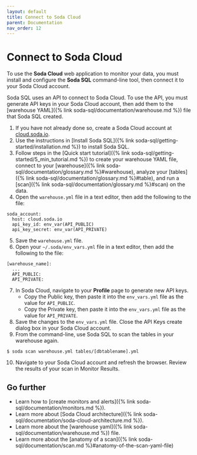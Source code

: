 ```yaml
---
layout: default
title: Connect to Soda Cloud
parent: Documentation
nav_order: 12
---
```


# Connect to Soda Cloud

To use the **Soda Cloud** web application to monitor your data, you must install and configure the **Soda SQL** command-line tool, then connect it to your Soda Cloud account.

Soda SQL uses an API to connect to Soda Cloud. To use the API, you must generate API keys in your Soda Cloud account, then add them to the [warehouse YAML]({% link soda-sql/documentation/warehouse.md %}) file that Soda SQL created.


1. If you have not already done so, create a Soda Cloud account at [cloud.soda.io](https://cloud.soda.io/signup).
2. Use the instructions in [Install Soda SQL]({% link soda-sql/getting-started/installation.md %}) to install Soda SQL.
3. Follow steps in the [Quick start tutorial]({% link soda-sql/getting-started/5_min_tutorial.md %}) to create your warehouse YAML file, connect to your [warehouse]({% link soda-sql/documentation/glossary.md %}#warehouse), analyze your [tables]({% link soda-sql/documentation/glossary.md %}#table), and run a [scan]({% link soda-sql/documentation/glossary.md %}#scan) on the data.
4. Open the `warehouse.yml` file in a text editor, then add the following to the file:
```shell
soda_account:
  host: cloud.soda.io
  api_key_id: env_var(API_PUBLIC)
  api_key_secret: env_var(API_PRIVATE)
```
5. Save the `warehouse.yml` file.
6. Open your `~/.soda/env_vars.yml` file in a text editor, then add the following to the file:
```shell
[warehouse_name]:
  ...
  API_PUBLIC:
  API_PRIVATE:
```
7. In Soda Cloud, navigate to your **Profile** page to generate new API keys.
    * Copy the Public key, then paste it into the `env_vars.yml` file as the value for `API_PUBLIC`.
    * Copy the Private key, then paste it into the `env_vars.yml` file as the value for `API_PRIVATE`.
8. Save the changes to the `env_vars.yml` file. Close the API Keys create dialog box in your Soda Cloud account.
9. From the command-line, use Soda SQL to scan the tables in your warehouse again.
```shell
$ soda scan warehouse.yml tables/[dbtablename].yml
```
10. Navigate to your Soda Cloud account and refresh the browser. Review the results of your scan in Monitor Results.

## Go further

* Learn how to [create monitors and alerts]({% link soda-sql/documentation/monitors.md %}).
* Learn more about [Soda Cloud architecture]({% link soda-sql/documentation/soda-cloud-architecture.md %}).
* Learn more about the [warehouse yaml]({% link soda-sql/documentation/warehouse.md %}) file.
* Learn more about the [anatomy of a scan]({% link soda-sql/documentation/scan.md %}#anatomy-of-the-scan-yaml-file)
